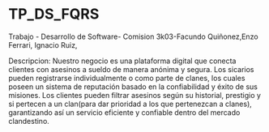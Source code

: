 # TP_DS_FQRS

Trabajo - Desarrollo de Software- Comision 3k03-Facundo Quiñonez,Enzo Ferrari, Ignacio Ruiz,

Descripcion: Nuestro negocio es una plataforma digital que conecta clientes con asesinos a sueldo de manera anónima y segura. Los sicarios pueden registrarse individualmente o como parte de clanes, los cuales poseen un sistema de reputación basado en la confiabilidad y éxito de sus misiones. Los clientes pueden filtrar asesinos según su historial, prestigio y si pertecen a un clan(para dar prioridad a los que pertenezcan a clanes), garantizando así un servicio eficiente y confiable dentro del mercado clandestino.
